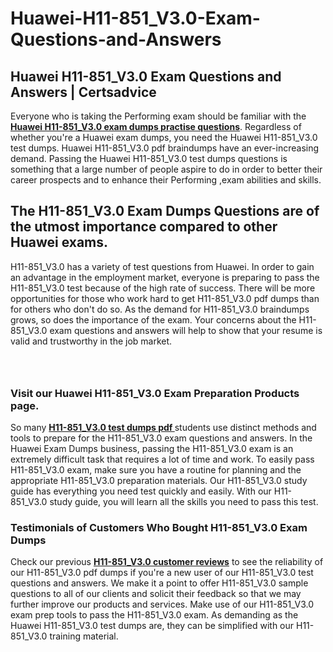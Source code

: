 # Huawei-H11-851_V3.0-Exam-Questions-and-Answers
<h2><strong>Huawei H11-851_V3.0 Exam Questions and Answers | Certsadvice</strong></h2> <p>Everyone who is taking the Performing exam should be familiar with the <a href="http://www.certsadvice.com/huawei/h11-851_v3.0-practice-questions"><strong>Huawei H11-851_V3.0 exam dumps practise questions</strong></a>. Regardless of whether you&#39;re a Huawei exam dumps, you need the Huawei H11-851_V3.0 test dumps. Huawei H11-851_V3.0 pdf braindumps have an ever-increasing demand. Passing the Huawei H11-851_V3.0 test dumps questions is something that a large number of people aspire to do in order to better their career prospects and to enhance their Performing ,exam abilities and skills.</p> <h2><strong>The H11-851_V3.0 Exam Dumps Questions are of the utmost importance compared to other Huawei exams.</strong></h2> <p>H11-851_V3.0 has a variety of test questions from Huawei. In order to gain an advantage in the employment market, everyone is preparing to pass the H11-851_V3.0 test because of the high rate of success. There will be more opportunities for those who work hard to get H11-851_V3.0 pdf dumps than for others who don&#39;t do so. As the demand for H11-851_V3.0 braindumps grows, so does the importance of the exam. Your concerns about the H11-851_V3.0 exam questions and answers will help to show that your resume is valid and trustworthy in the job market.</p> <p><a href="http://www.certsadvice.com/huawei/h11-851_v3.0-practice-questions" style="display: block; padding: 1em 0; text-align: center; "><img alt="" src="https://1.bp.blogspot.com/-RUOr8Wn-CRk/YUYAxC8kcHI/AAAAAAAAAnw/F7BbdI3tw8QDj5z8iX0vQAioQzKiUxduwCLcBGAsYHQ/s0/unnamed.jpg" /></a></p> <h3><strong>Visit our Huawei H11-851_V3.0 Exam Preparation Products page.</strong></h3> <p>So many <a href="http://www.certsadvice.com/huawei/h11-851_v3.0-practice-questions"><strong>H11-851_V3.0 test dumps pdf </strong></a>students use distinct methods and tools to prepare for the H11-851_V3.0 exam questions and answers. In the Huawei Exam Dumps business, passing the H11-851_V3.0 exam is an extremely difficult task that requires a lot of time and work. To easily pass H11-851_V3.0 exam, make sure you have a routine for planning and the appropriate H11-851_V3.0 preparation materials. Our H11-851_V3.0 study guide has everything you need test quickly and easily. With our H11-851_V3.0 study guide, you will learn all the skills you need to pass this test.</p> <h3><strong>Testimonials of Customers Who Bought H11-851_V3.0 Exam Dumps</strong></h3> <p>Check our previous <a href="http://www.certsadvice.com/huawei/h11-851_v3.0-practice-questions"><strong>H11-851_V3.0 customer reviews</strong></a> to see the reliability of our H11-851_V3.0 pdf dumps if you&#39;re a new user of our H11-851_V3.0 test questions and answers. We make it a point to offer H11-851_V3.0 sample questions to all of our clients and solicit their feedback so that we may further improve our products and services. Make use of our H11-851_V3.0 exam prep tools to pass the H11-851_V3.0 exam. As demanding as the Huawei H11-851_V3.0 test dumps are, they can be simplified with our H11-851_V3.0 training material.</p>
